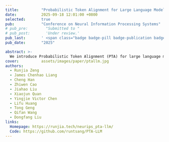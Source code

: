 ```yaml
---
title:          "Probabilistic Token Alignment for Large Language Model Fusion"
date:           2025-09-18 12:01:00 +0800
selected:       true
pub:            "Conference on Neural Information Processing Systems"
# pub_pre:        "Submitted to "
# pub_post:       'Under review.'
pub_last:       ' <span class="badge badge-pill badge-publication badge-success">NeurIPS</span>'
pub_date:       "2025"

abstract: >-
  We introduce Probabilistic Token Alignment (PTA) for large language model fusion, reformulating token alignment as an optimal transport problem. PTA enhances performance and generality through distribution-aware learning while offering interpretability from a distributional perspective, which provides deeper insights into token alignment.
cover:          assets/images/paper/ptallm.jpg
authors:
  - Runjia Zeng
  - James Chenhao Liang
  - Cheng Han
  - Zhiwen Cao
  - Jiahao Liu
  - Xiaojun Quan
  - Yingjie Victor Chen
  - Lifu Huang
  - Tong Geng
  - Qifan Wang
  - Dongfang Liu
links:
  Homepage: https://runjia.tech/neurips_pta-llm/
  Code: https://github.com/runtsang/PTA-LLM
---
```

